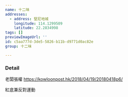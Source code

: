 ```yaml
---
name: 十二味
addresses:
  - address: 堅尼地城
    longitude: 114.1299509
    latitude: 22.2834998
tags: []
previewImageUrl: ''
id: c5aa777d-3de5-5826-b11b-d9771d0ac82e
group: 十二味

---
```

### Detail
老闆張權
https://kowloonpost.hk/2018/04/19/20180418p6/

紅底兼反對運動
